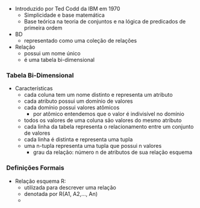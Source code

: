 - Introduzido por Ted Codd da IBM em 1970
	- Simplicidade e base matemática
	- Base teórica na teoria de conjuntos e na lógica de predicados de primeira ordem
- BD
	- representado como uma coleção de relações
- Relação
	- possui um nome único
	- é uma tabela bi-dimensional

### Tabela Bi-Dimensional
- Características
	- cada coluna tem um nome distinto e representa um atributo
	- cada atributo possui um domínio de valores
	- cada domínio possui valores atômicos
		- por atômico entendemos que o valor é indivisível no domínio
	- todos os valores de uma coluna são valores do mesmo atributo
	- cada linha da tabela representa o relacionamento entre um conjunto de valores
	- cada linha é distinta e representa uma tupla
	- uma n-tupla representa uma tupla que possui n valores
		- grau da relação: número n de atributos de sua relação esquema

### Definições Formais
- Relação esquema R:
	- utilizada para descrever uma relação
	- denotada por R(A1, A2,..., An)
	- 